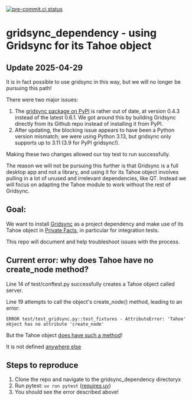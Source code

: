 [![pre-commit.ci status](https://results.pre-commit.ci/badge/github/jwjacobson/gridsync_dependency/main.svg)](https://results.pre-commit.ci/latest/github/jwjacobson/gridsync_dependency/main)

# gridsync_dependency - using Gridsync for its Tahoe object
## Update 2025-04-29
It is in fact possible to use gridsync in this way, but we will no longer be pursuing this path!

There were two major issues:
1. The [gridsync package on PyPI](https://pypi.org/project/gridsync/) is rather out of date, at version 0.4.3 instead of the latest 0.6.1. We got around this by building Gridsync directly from its Github repo instead of installing it from PyPI.
2. After updating, the blocking issue appears to have been a Python version mismatch; we were using Python 3.13, but gridsync only supports up to 3.11 (3.9 for PyPI gridsync!).

Making these two changes allowed our toy test to run successfully.

The reason we will not be pursuing this further is that Gridsync is a full desktop app and not a library, and using it for its Tahoe object involves pulling in a lot of unused and irrelevant dependencies, like QT. Instead we will focus on adapting the Tahoe module to work without the rest of Gridsync.

## Goal:
We want to install [Gridsync](https://github.com/gridsync/gridsync) as a project dependency and make use of its Tahoe object in [Private Facts](https://github.com/blaisep/private_facts), in particular for integration tests.

This repo will document and help troubleshoot issues with the process.

## Current error: why does Tahoe have no create_node method?
Line 14 of test/conftest.py successfully creates a Tahoe object called server.

Line 19 attempts to call the object's create_node() method, leading to an error:

```ERROR test/test_gridsync.py::test_fixtures - AttributeError: 'Tahoe' object has no attribute 'create_node'```

But the Tahoe object [does have such a method](https://github.com/gridsync/gridsync/blob/29edd61fa7dbd856fe757f0f11e911ebf6a44cab/gridsync/tahoe.py#L420)!

It is not defined [anywhere else](https://imgur.com/carbon-110dlO2)

## Steps to reproduce
1. Clone the repo and navigate to the gridsync_dependency directoryx
2. Run pytest: `uv run pytest` ([requires uv](https://docs.astral.sh/uv/))
3. You should see the error described above!
